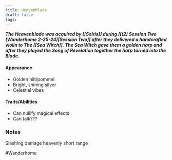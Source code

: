 ```yaml
---
title: Heavenblade
draft: false
tags:
---
```

***The Heavenblade was acquired by [[Solris]] during [[(2) Session Two (Wanderhome 2-25-24)|Session Two]] after they delivered a handcrafted violin to The [[Sea Witch]]. The Sea Witch gave them a golden harp and after they played the Song of Revelation together the harp turned into the Blade.***
#### Appearance
- Golden hilt/pommel
- Bright, shining silver
- Celestial vibes
#### Traits/Abilities
- Can nullify magical effects
- Can talk???
### Notes 
Slashing damage
heavenly
short range


#Wanderhome 